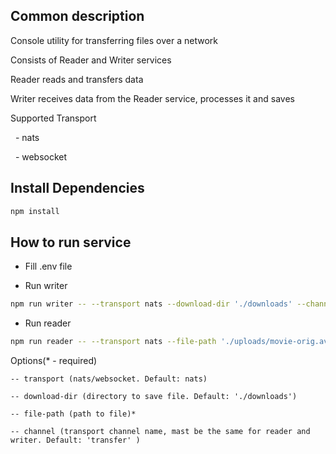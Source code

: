 ## Common description
Console utility for transferring files over a network

Consists of Reader and Writer services

Reader reads and transfers data

Writer receives data from the Reader service, processes it and saves

Supported Transport

  - nats

  - websocket
 
## Install Dependencies

```bash
npm install
```
    
## How to run service
* Fill .env file 

* Run writer
```bash
npm run writer -- --transport nats --download-dir './downloads' --channel 'transfer'

```

* Run reader
```bash
npm run reader -- --transport nats --file-path './uploads/movie-orig.avi' --channel 'transfer'
```

Options(* - required)

    -- transport (nats/websocket. Default: nats)
  
    -- download-dir (directory to save file. Default: './downloads')
    
    -- file-path (path to file)*
    
    -- channel (transport channel name, mast be the same for reader and writer. Default: 'transfer' )
    